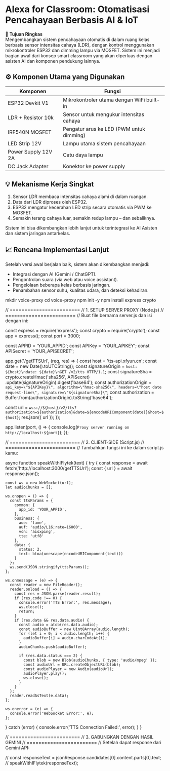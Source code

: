 # Alexa for Classroom: Otomatisasi Pencahayaan Berbasis AI & IoT

🧠 **Tujuan Ringkas**  
Mengembangkan sistem pencahayaan otomatis di dalam ruang kelas berbasis sensor intensitas cahaya (LDR), dengan kontrol menggunakan mikrokontroler ESP32 dan dimming lampu via MOSFET. Sistem ini menjadi bagian awal dari konsep smart classroom yang akan diperluas dengan asisten AI dan komponen pendukung lainnya.

## ⚙️ Komponen Utama yang Digunakan

| **Komponen**         | **Fungsi**                                   |
|-----------------------|---------------------------------------------|
| ESP32 Devkit V1       | Mikrokontroler utama dengan WiFi built-in   |
| LDR + Resistor 10k    | Sensor untuk mengukur intensitas cahaya     |
| IRF540N MOSFET        | Pengatur arus ke LED (PWM untuk dimming)    |
| LED Strip 12V         | Lampu utama sistem pencahayaan              |
| Power Supply 12V 2A   | Catu daya lampu                             |
| DC Jack Adapter       | Konektor ke power supply                   |

## 💡 Mekanisme Kerja Singkat
1. Sensor LDR membaca intensitas cahaya alami di dalam ruangan.
2. Data dari LDR diproses oleh ESP32.
3. ESP32 mengatur kecerahan LED strip secara otomatis via PWM ke MOSFET.
4. Semakin terang cahaya luar, semakin redup lampu – dan sebaliknya.

Sistem ini bisa dikembangkan lebih lanjut untuk terintegrasi ke AI Asisten dan sistem jaringan antarkelas.

## 📈 Rencana Implementasi Lanjut
Setelah versi awal berjalan baik, sistem akan dikembangkan menjadi:
- Integrasi dengan AI (Gemini / ChatGPT).
- Pengontrolan suara (via web atau voice assistant).
- Pengelolaan beberapa kelas berbasis jaringan.
- Penambahan sensor suhu, kualitas udara, dan deteksi kehadiran.


mkdir voice-proxy
cd voice-proxy
npm init -y
npm install express crypto


// ========================
// 1. SETUP SERVER PROXY (Node.js)
// ========================
// Buat file bernama server.js dan isi dengan ini:

const express = require('express');
const crypto = require('crypto');
const app = express();
const port = 3000;

const APPID = 'YOUR_APPID';
const APIKey = 'YOUR_APIKEY';
const APISecret = 'YOUR_APISECRET';

app.get('/getTTSUrl', (req, res) => {
  const host = 'tts-api.xfyun.cn';
  const date = new Date().toUTCString();
  const signatureOrigin = `host: ${host}\ndate: ${date}\nGET /v2/tts HTTP/1.1`;
  const signatureSha = crypto.createHmac('sha256', APISecret)
    .update(signatureOrigin).digest('base64');
  const authorizationOrigin = `api_key=\"${APIKey}\", algorithm=\"hmac-sha256\", headers=\"host date request-line\", signature=\"${signatureSha}\"`;
  const authorization = Buffer.from(authorizationOrigin).toString('base64');

  const url = `wss://${host}/v2/tts?authorization=${authorization}&date=${encodeURIComponent(date)}&host=${host}`;
  res.json({ url });
});

app.listen(port, () => {
  console.log(`Proxy server running on http://localhost:${port}`);
});

// ========================
// 2. CLIENT-SIDE (Script.js)
// ========================
// Tambahkan fungsi ini ke dalam script.js kamu:

async function speakWithIFlytek(text) {
  try {
    const response = await fetch('http://localhost:3000/getTTSUrl');
    const { url } = await response.json();

    const ws = new WebSocket(url);
    let audioChunks = [];

    ws.onopen = () => {
      const ttsParams = {
        common: {
          app_id: 'YOUR_APPID',
        },
        business: {
          aue: 'lame',
          auf: 'audio/L16;rate=16000',
          vcn: 'aisxping',
          tte: 'utf8'
        },
        data: {
          status: 2,
          text: btoa(unescape(encodeURIComponent(text)))
        }
      };
      ws.send(JSON.stringify(ttsParams));
    };

    ws.onmessage = (e) => {
      const reader = new FileReader();
      reader.onload = () => {
        const res = JSON.parse(reader.result);
        if (res.code !== 0) {
          console.error('TTS Error:', res.message);
          ws.close();
          return;
        }
        if (res.data && res.data.audio) {
          const audio = atob(res.data.audio);
          const audioBuffer = new Uint8Array(audio.length);
          for (let i = 0; i < audio.length; i++) {
            audioBuffer[i] = audio.charCodeAt(i);
          }
          audioChunks.push(audioBuffer);

          if (res.data.status === 2) {
            const blob = new Blob(audioChunks, { type: 'audio/mpeg' });
            const audioUrl = URL.createObjectURL(blob);
            const audioPlayer = new Audio(audioUrl);
            audioPlayer.play();
            ws.close();
          }
        }
      };
      reader.readAsText(e.data);
    };

    ws.onerror = (e) => {
      console.error('WebSocket Error:', e);
    };
  } catch (error) {
    console.error('TTS Connection Failed:', error);
  }
}

// ========================
// 3. GABUNGKAN DENGAN HASIL GEMINI
// ========================
// Setelah dapat response dari Gemini API:

// const responseText = jsonResponse.candidates[0].content.parts[0].text;
// speakWithIFlytek(responseText);
